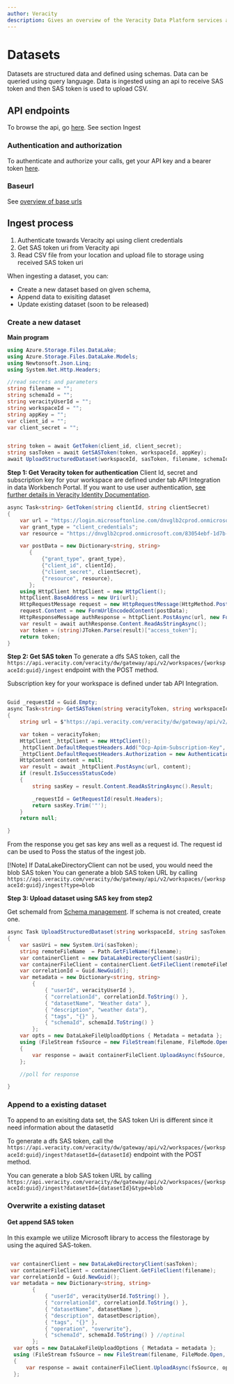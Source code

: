 ```yaml
---
author: Veracity
description: Gives an overview of the Veracity Data Platform services and related components.
---
```


# Datasets
Datasets are structured data and defined using schemas. Data can be queried using query language.
Data is ingested using an api to receive SAS token and then SAS token is used to upload CSV.

## API endpoints
To browse the api, go [here](https://developer.veracity.com/docs/section/api-explorer/76904bcb-1aaf-4a2f-8512-3af36fdadb2f/developerportal/dataworkbenchv2-swagger.json).
See section Ingest

### Authentication and authorization
To authenticate and authorize your calls, get your API key and a bearer token [here](../auth.md).

### Baseurl
See [overview of base urls](https://developer.veracity.com/docs/section/dataplatform/apiendpoints)

## Ingest process

1. Authenticate towards Veracity api using client credentials
2. Get SAS token uri from Veracity api
3. Read CSV file from your location and upload file to storage using received SAS token uri

When ingesting a dataset, you can:
* Create a new dataset based on given schema,
* Append data to exisiting dataset
* Update existing dataset (soon to be released)

### Create a new dataset

**Main program**

```csharp
using Azure.Storage.Files.DataLake;
using Azure.Storage.Files.DataLake.Models;
using Newtonsoft.Json.Linq;
using System.Net.Http.Headers;

//read secrets and parameters
string filename = "";
string schemaId = "";
string veracityUserId = "";
string workspaceId = "";
string appKey = "";
var client_id = "";
var client_secret = "";


string token = await GetToken(client_id, client_secret);
string sasToken = await GetSASToken(token, workspaceId, appKey);
await UploadStructuredDataset(workspaceId, sasToken, filename, schemaId, veracityUserId);

```

**Step 1: Get Veracity token for authentication**
Client Id, secret and subscription key for your workspace are defined under tab API Integration in data Workbench Portal.
If you want to use user authentication, [see further details in Veracity Identity Documentation](https://developer.veracity.com/docs/section/identity/identity).

```csharp
async Task<string> GetToken(string clientId, string clientSecret)
{
    var url = "https://login.microsoftonline.com/dnvglb2cprod.onmicrosoft.com/oauth2/token";
    var grant_type = "client_credentials";
    var resource = "https://dnvglb2cprod.onmicrosoft.com/83054ebf-1d7b-43f5-82ad-b2bde84d7b75";

    var postData = new Dictionary<string, string>
       {
           {"grant_type", grant_type},
           {"client_id", clientId},
           {"client_secret", clientSecret},
           {"resource", resource},
       };
    using HttpClient httpClient = new HttpClient();
    httpClient.BaseAddress = new Uri(url);
    HttpRequestMessage request = new HttpRequestMessage(HttpMethod.Post, httpClient.BaseAddress);
    request.Content = new FormUrlEncodedContent(postData);
    HttpResponseMessage authResponse = httpClient.PostAsync(url, new FormUrlEncodedContent(postData)).Result;
    var result = await authResponse.Content.ReadAsStringAsync();
    var token = (string)JToken.Parse(result)["access_token"];
    return token;
}

```

**Step 2: Get SAS token**
To generate a dfs SAS token, call the `https://api.veracity.com/veracity/dw/gateway/api/v2/workspaces/{workspaceId:guid}/ingest` endpoint with the POST method.

Subscription key for your workspace is defined under tab API Integration.

```csharp

Guid _requestId = Guid.Empty;
async Task<string> GetSASToken(string veracityToken, string workspaceId, string subscriptionKey)
{
    string url = $"https://api.veracity.com/veracity/dw/gateway/api/v2/workspaces/{workspaceId}/ingest";

    var token = veracityToken;
    HttpClient _httpClient = new HttpClient();
    _httpClient.DefaultRequestHeaders.Add("Ocp-Apim-Subscription-Key", subscriptionKey);
    _httpClient.DefaultRequestHeaders.Authorization = new AuthenticationHeaderValue("Bearer", token);
    HttpContent content = null;
    var result = await _httpClient.PostAsync(url, content);
    if (result.IsSuccessStatusCode)
    {
        string sasKey = result.Content.ReadAsStringAsync().Result;

        _requestId = GetRequestId(result.Headers);
        return sasKey.Trim('"');
    }
    return null; 

}
```
From the response you get sas key ans well as a request id. The request id can be used to Poss the status of the ingest job.



[!Note]
If DataLakeDirectoryClient can not be used, you would need the blob SAS token
You can generate a blob SAS token URL by calling `https://api.veracity.com/veracity/dw/gateway/api/v2/workspaces/{workspaceId:guid}/ingest?type=blob`

**Step 3: Upload  dataset using SAS key from step2**

Get schemaId from [Schema management](..\schemamanagem.md). If schema is not created, create one.

```csharp
async Task UploadStructuredDataset(string workspaceId, string sasToken, string filename, string schemaId, string veracityUserId)
{
    var sasUri = new System.Uri(sasToken);
    string remoteFileName  = Path.GetFileName(filename);
    var containerClient = new DataLakeDirectoryClient(sasUri);
    var containerFileClient = containerClient.GetFileClient(remoteFileName);
    var correlationId = Guid.NewGuid();
    var metadata = new Dictionary<string, string>
        {
            { "userId", veracityUserId },
            { "correlationId", correlationId.ToString() },
            { "datasetName", "Weather data" },
            { "description", "weather data"},
            { "tags", "{}" },
            { "schemaId", schemaId.ToString() } 
        };
    var opts = new DataLakeFileUploadOptions { Metadata = metadata };
    using (FileStream fsSource = new FileStream(filename, FileMode.Open, FileAccess.Read))
    {
        var response = await containerFileClient.UploadAsync(fsSource, opts, CancellationToken.None);
    };

    //poll for response

}
```

### Append to a existing dataset
To append to an exisiting data set, the SAS token Uri is different since it need information about the datasetId

To generate a dfs SAS token, call the `https://api.veracity.com/veracity/dw/gateway/api/v2/workspaces/{workspaceId:guid}/ingest?datasetId={datasetId}` endpoint with the POST method.

You can generate a blob SAS token URL by calling `https://api.veracity.com/veracity/dw/gateway/api/v2/workspaces/{workspaceId:guid}/ingest?datasetId={datasetId}&type=blob`


### Overwrite a existing dataset

#### Get append SAS token

In this example we utilize Microsoft library to access the filestorage by using the aquired SAS-token.

```csharp

 var containerClient = new DataLakeDirectoryClient(sasToken);
 var containerFileClient = containerClient.GetFileClient(filename);
 var correlationId = Guid.NewGuid();
 var metadata = new Dictionary<string, string>
        {
            { "userId", veracityUserId.ToString() },
            { "correlationId", correlationId.ToString() },
            { "datasetName", datasetName },
            { "description", datasetDescription},
            { "tags", "{}" },
            { "operation", "overwrite"},
            { "schemaId", schemaId.ToString() } //optinal
        };
  var opts = new DataLakeFileUploadOptions { Metadata = metadata };
  using (FileStream fsSource = new FileStream(filename, FileMode.Open, FileAccess.Read))
  {
      var response = await containerFileClient.UploadAsync(fsSource, opts, CancellationToken.None);     
  };
```
